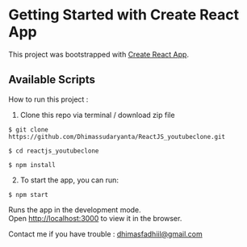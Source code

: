 # Getting Started with Create React App

This project was bootstrapped with [Create React App](https://github.com/facebook/create-react-app).

## Available Scripts

How to run this project :

1. Clone this repo via terminal / download zip file

``` 
$ git clone https://github.com/Dhimassudaryanta/ReactJS_youtubeclone.git

$ cd reactjs_youtubeclone

$ npm install
```

2. To start the app, you can run:

```
$ npm start
```

Runs the app in the development mode.\
Open [http://localhost:3000](http://localhost:3000) to view it in the browser.

Contact me if you have trouble : dhimasfadhiil@gmail.com
